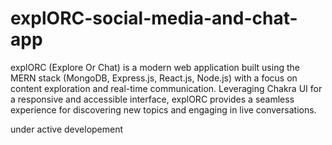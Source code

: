 # explORC-social-media-and-chat-app

explORC (Explore Or Chat) is a modern web application built using the MERN stack (MongoDB, Express.js, React.js, Node.js) with a focus on content exploration and real-time communication. Leveraging Chakra UI for a responsive and accessible interface, explORC provides a seamless experience for discovering new topics and engaging in live conversations.

under active developement
